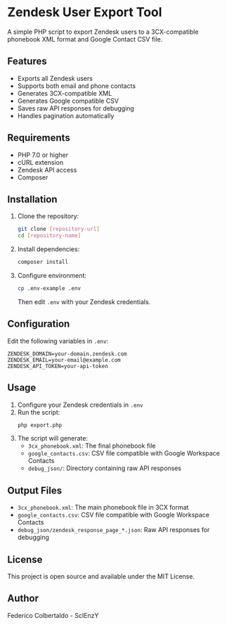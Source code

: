 # Zendesk User Export Tool

A simple PHP script to export Zendesk users to a 3CX-compatible phonebook XML format and Google Contact CSV file.


## Features

- Exports all Zendesk users
- Supports both email and phone contacts
- Generates 3CX-compatible XML
- Generates Google compatible CSV
- Saves raw API responses for debugging
- Handles pagination automatically

## Requirements

- PHP 7.0 or higher
- cURL extension
- Zendesk API access
- Composer

## Installation

1. Clone the repository:
   ```bash
   git clone [repository-url]
   cd [repository-name]
   ```

2. Install dependencies:
   ```bash
   composer install
   ```

3. Configure environment:
   ```bash
   cp .env-example .env
   ```
   Then edit `.env` with your Zendesk credentials.

## Configuration

Edit the following variables in `.env`:

```env
ZENDESK_DOMAIN=your-domain.zendesk.com
ZENDESK_EMAIL=your-email@example.com
ZENDESK_API_TOKEN=your-api-token
```

## Usage

1. Configure your Zendesk credentials in `.env`
2. Run the script:
   ```bash
   php export.php
   ```
3. The script will generate:
   - `3cx_phonebook.xml`: The final phonebook file
   - `google_contacts.csv`: CSV file compatible with Google Workspace Contacts
   - `debug_json/`: Directory containing raw API responses

## Output Files

- `3cx_phonebook.xml`: The main phonebook file in 3CX format
- `google_contacts.csv`: CSV file compatible with Google Workspace Contacts
- `debug_json/zendesk_response_page_*.json`: Raw API responses for debugging

## License

This project is open source and available under the MIT License.

## Author

Federico Colbertaldo - ScIEnzY 